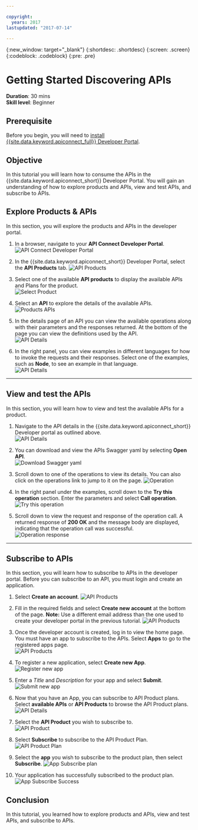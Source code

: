 ```yaml
---

copyright:
  years: 2017
lastupdated: "2017-07-14"

---
```



{:new_window: target="_blank"}
{:shortdesc: .shortdesc}
{:screen: .screen}
{:codeblock: .codeblock}
{:pre: .pre}

# Getting Started Discovering APIs
**Duration**: 30 mins  
**Skill level**: Beginner  


## Prerequisite
Before you begin, you will need to [install {{site.data.keyword.apiconnect_full}} Developer Portal](https://www.ibm.com/support/knowledgecenter/SSMNED_5.0.0/com.ibm.apic.install.doc/tapim_portal_installing_VA.html). 


## Objective
In this tutorial you will learn how to consume the APIs in the {{site.data.keyword.apiconnect_short}} Developer Portal. You will gain an understanding of how to explore products and APIs, view and test APIs, and subscribe to APIs. 
 

## Explore Products & APIs
In this section, you will explore the products and APIs in the developer portal.

1. In a browser, navigate to your **API Connect Developer Portal**.
![API Connect Developer Portal](images/1.1-developer-portal.png)

2. In the {{site.data.keyword.apiconnect_short}} Developer Portal, select the **API Products** tab. 
![API Products](images/1.2-API-products.png)

3. Select one of the available **API products** to display the available APIs and Plans for the product.  
  ![Select Product](images/1.3-product.png)

4. Select an **API** to explore the details of the available APIs.  
  ![Products APIs](images/1.4-api.png)

5. In the details page of an API you can view the available operations along with their parameters and the responses returned. At the bottom of the page you can view the definitions used by the API.  
  ![API Details](images/1.5-details.png) 

6. In the right panel, you can view examples in different languages for how to invoke the requests and their responses. Select one of the examples, such as **Node**, to see an example in that language.  
  ![API Details](images/1.6-examples.png) 

---

## View and test the APIs
In this section, you will learn how to view and test the available APIs for a product. 

1. Navigate to the API details in the {{site.data.keyword.apiconnect_short}} Developer portal as outlined above.  
  ![API Details](images/2.1-details.png) 

2. You can download and view the APIs Swagger yaml by selecting **Open API**.  
  ![Download Swagger yaml](images/2.2-swagger.png) 

3. Scroll down to one of the operations to view its details. You can also click on the operations link to jump to it on the page. 
![Operation](images/2.3-operation.png)

4. In the right panel under the examples, scroll down to the **Try this operation** section. Enter the parameters and select **Call operation**.  
  ![Try this operation](images/2.4-try-this-operation.png)

5. Scroll down to view the request and response of the operation call. A returned response of **200 OK** and the message body are displayed, indicating that the operation call was successful.  
  ![Operation response](images/2.5-operation-response.png)

---

## Subscribe to APIs
In this section, you will learn how to subscribe to APIs in the developer portal. Before you can subscribe to an API, you must login and create an application.

1. Select **Create an account**. 
![API Products](images/3.1-create-account.png)

2. Fill in the required fields and select **Create new account** at the bottom of the page. 
**Note:** Use a different email address than the one used to create your developer portal in the previous tutorial.
![API Products](images/3.2-create-new-account.png)

3. Once the developer account is created, log in to view the home page. You must have an app to subscribe to the APIs. Select **Apps** to go to the registered apps page.  
  ![API Products](images/3.3-login.png)

4. To register a new application, select **Create new App**.  
  ![Register new app](images/3.4-create-new-app.png)

5. Enter a *Title* and *Description* for your app and select **Submit**.  
  ![Submit new app](images/3.5-submit-new-app.png) 

6. Now that you have an App, you can subscribe to API Product plans. Select **available APIs** or **API Products** to browse the API Product plans.  
  ![API Details](images/3.6-api-products.png) 

7. Select the **API Product** you wish to subscribe to.  
  ![API Product](images/3.7-select-product.png) 

8. Select **Subscribe** to subscribe to the API Product Plan.  
  ![API Product Plan](images/3.8-subscribe-plan.png) 

9. Select the **app** you wish to subscribe to the product plan, then select **Subscribe**. 
  ![App Subscribe plan](images/3.9-subscribe-app-plan.png) 

10. Your application has successfully subscribed to the product plan. 
  ![App Subscribe Success](images/3.10-subscribe-success.png) 

## Conclusion
In this tutorial, you learned how to explore products and APIs, view and test APIs, and subscribe to APIs. 




